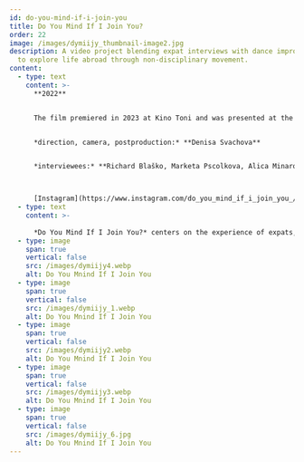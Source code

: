 ```yaml
---
id: do-you-mind-if-i-join-you
title: Do You Mind If I Join You?
order: 22
image: /images/dymiijy_thumbnail-image2.jpg
description: A video project blending expat interviews with dance improvisation
  to explore life abroad through non-disciplinary movement.
content:
  - type: text
    content: >-
      **2022**


      The film premiered in 2023 at Kino Toni and was presented at the group exhibition *Shifting Coordinates* at Offspace Flüelastrasse, Zurich, in 2023.


      *direction, camera, postproduction:* **Denisa Svachova**


      *interviewees:* **Richard Blaško, Marketa Pscolkova, Alica Minarova, Joel Isaac Chmela, Karolina Jansova, Nora Brown**



      [Instagram](https://www.instagram.com/do_you_mind_if_i_join_you_/)
  - type: text
    content: >-
      
      *Do You Mind If I Join You?* centers on the experience of expats, combining verbal interviews with movement improvisation to reveal more than words alone. Filmed in Zurich, Prague, and Zlin, I asked six participants around ten questions each, allowing them to respond in their preferred language. The interviews took place in intimate settings, followed by outdoor dance improvisations inspired by their shared stories.
  - type: image
    span: true
    vertical: false
    src: /images/dymiijy4.webp
    alt: Do You Mnind If I Join You
  - type: image
    span: true
    vertical: false
    src: /images/dymiijy_1.webp
    alt: Do You Mnind If I Join You
  - type: image
    span: true
    vertical: false
    src: /images/dymiijy2.webp
    alt: Do You Mnind If I Join You
  - type: image
    span: true
    vertical: false
    src: /images/dymiijy3.webp
    alt: Do You Mnind If I Join You
  - type: image
    span: true
    vertical: false
    src: /images/dymiijy_6.jpg
    alt: Do You Mnind If I Join You
---
```

